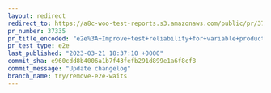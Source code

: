 ```yaml
---
layout: redirect
redirect_to: https://a8c-woo-test-reports.s3.amazonaws.com/public/pr/37335/e2e/index.html
pr_number: 37335
pr_title_encoded: "e2e%3A+Improve+test+reliability+for+variable+products+tests"
pr_test_type: e2e
last_published: "2023-03-21 18:37:10 +0000"
commit_sha: e960cdd8b4006a1b7f43fefb291d899e1a6f8cf8
commit_message: "Update changelog"
branch_name: try/remove-e2e-waits
---
```

